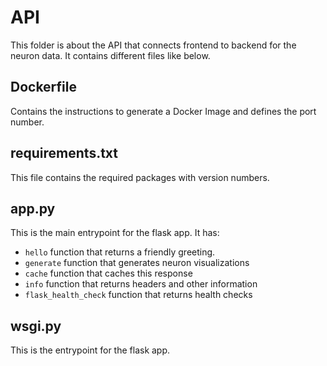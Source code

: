 # API

This folder is about the API that connects frontend to backend for the neuron data. It contains different files like below.

## Dockerfile

Contains the instructions to generate a Docker Image and defines the port number. 

## requirements.txt

This file contains the required packages with version numbers.

## app.py

This is the main entrypoint for the flask app. It has:
* `hello` function that returns a friendly greeting.
* `generate` function that generates neuron visualizations
* `cache` function that caches this response
* `info` function that returns headers and other information
* `flask_health_check` function that returns health checks

## wsgi.py

This is the entrypoint for the flask app.
